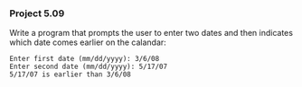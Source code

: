 ### Project 5.09
Write a program that prompts the user to enter two dates and then indicates
which date comes earlier on the calandar:

```
Enter first date (mm/dd/yyyy): 3/6/08
Enter second date (mm/dd/yyyy): 5/17/07
5/17/07 is earlier than 3/6/08
```